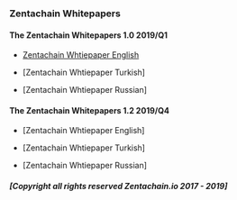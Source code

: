 ### Zentachain Whitepapers

#### The Zentachain Whitepapers 1.0 2019/Q1

* [Zentachain Whtiepaper English](https://zentachain.io/documents/Zentachain-Whitepaper.pdf)

* [Zentachain Whtiepaper Turkish]

* [Zentachain Whtiepaper Russian]

#### The Zentachain Whitepapers 1.2 2019/Q4

* [Zentachain Whtiepaper English]

* [Zentachain Whtiepaper Turkish]

* [Zentachain Whtiepaper Russian]

##### *[Copyright all rights reserved Zentachain.io 2017 - 2019]*
